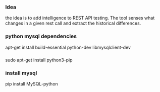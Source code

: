 ### Idea
the idea is to add intelligence to REST API testing. The tool senses what changes in a given rest call and extract the historical differences. 

### python mysql dependencies
apt-get install build-essential python-dev libmysqlclient-dev

#####
sudo apt-get install python3-pip

### install mysql
 pip install MySQL-python
